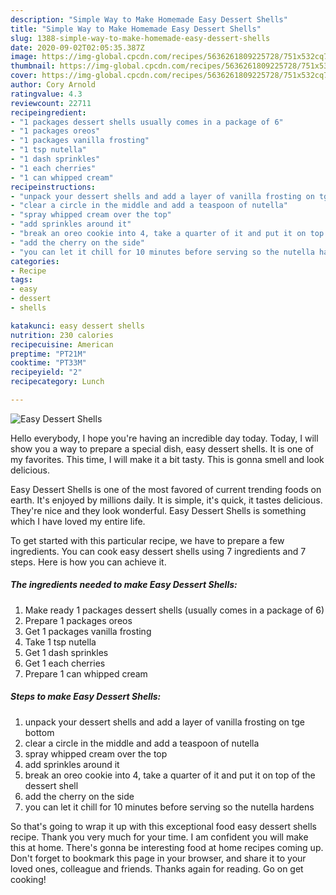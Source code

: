 ```yaml
---
description: "Simple Way to Make Homemade Easy Dessert Shells"
title: "Simple Way to Make Homemade Easy Dessert Shells"
slug: 1388-simple-way-to-make-homemade-easy-dessert-shells
date: 2020-09-02T02:05:35.387Z
image: https://img-global.cpcdn.com/recipes/5636261809225728/751x532cq70/easy-dessert-shells-recipe-main-photo.jpg
thumbnail: https://img-global.cpcdn.com/recipes/5636261809225728/751x532cq70/easy-dessert-shells-recipe-main-photo.jpg
cover: https://img-global.cpcdn.com/recipes/5636261809225728/751x532cq70/easy-dessert-shells-recipe-main-photo.jpg
author: Cory Arnold
ratingvalue: 4.3
reviewcount: 22711
recipeingredient:
- "1 packages dessert shells usually comes in a package of 6"
- "1 packages oreos"
- "1 packages vanilla frosting"
- "1 tsp nutella"
- "1 dash sprinkles"
- "1 each cherries"
- "1 can whipped cream"
recipeinstructions:
- "unpack your dessert shells and add a layer of vanilla frosting on tge bottom"
- "clear a circle in the middle and add a teaspoon of nutella"
- "spray whipped cream over the top"
- "add sprinkles around it"
- "break an oreo cookie into 4, take a quarter of it and put it on top of the dessert shell"
- "add the cherry on the side"
- "you can let it chill for 10 minutes before serving so the nutella hardens"
categories:
- Recipe
tags:
- easy
- dessert
- shells

katakunci: easy dessert shells 
nutrition: 230 calories
recipecuisine: American
preptime: "PT21M"
cooktime: "PT33M"
recipeyield: "2"
recipecategory: Lunch

---
```



![Easy Dessert Shells](https://img-global.cpcdn.com/recipes/5636261809225728/751x532cq70/easy-dessert-shells-recipe-main-photo.jpg)

Hello everybody, I hope you're having an incredible day today. Today, I will show you a way to prepare a special dish, easy dessert shells. It is one of my favorites. This time, I will make it a bit tasty. This is gonna smell and look delicious.

Easy Dessert Shells is one of the most favored of current trending foods on earth. It's enjoyed by millions daily. It is simple, it's quick, it tastes delicious. They're nice and they look wonderful. Easy Dessert Shells is something which I have loved my entire life.




To get started with this particular recipe, we have to prepare a few ingredients. You can cook easy dessert shells using 7 ingredients and 7 steps. Here is how you can achieve it.

<!--inarticleads1-->

##### The ingredients needed to make Easy Dessert Shells:

1. Make ready 1 packages dessert shells (usually comes in a package of 6)
1. Prepare 1 packages oreos
1. Get 1 packages vanilla frosting
1. Take 1 tsp nutella
1. Get 1 dash sprinkles
1. Get 1 each cherries
1. Prepare 1 can whipped cream




<!--inarticleads2-->

##### Steps to make Easy Dessert Shells:

1. unpack your dessert shells and add a layer of vanilla frosting on tge bottom
1. clear a circle in the middle and add a teaspoon of nutella
1. spray whipped cream over the top
1. add sprinkles around it
1. break an oreo cookie into 4, take a quarter of it and put it on top of the dessert shell
1. add the cherry on the side
1. you can let it chill for 10 minutes before serving so the nutella hardens




So that's going to wrap it up with this exceptional food easy dessert shells recipe. Thank you very much for your time. I am confident you will make this at home. There's gonna be interesting food at home recipes coming up. Don't forget to bookmark this page in your browser, and share it to your loved ones, colleague and friends. Thanks again for reading. Go on get cooking!
